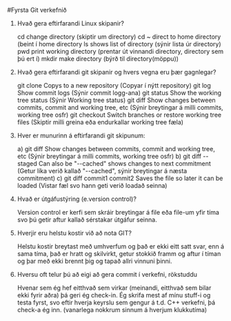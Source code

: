 #Fyrsta Git verkefnið

1. Hvað gera eftirfarandi Linux skipanir?

	cd    				change directory (skiptir um directory)
	cd ~  				direct to home directory (beint í home directory
	ls    				shows list of directory	 (sýnir lista úr directory)
	pwd   				print working directory  (prentar út vinnandi directory, directory sem þú ert í)
	mkdir 				make directory		 (býrð til directory(möppu))

2. Hvað gera eftirfarandi git skipanir og hvers vegna eru þær gagnlegar?

	git clone     			Copys to a new repository   					(Copyar í nýtt repository)
	git log       			Show commit logs	    					(Sýnir commit logg-ana)
	git status    			Show the working tree status					(Sýnir Working tree status)
	git diff      			Show changes between commits, commit and working tree, etc	(Sýnir breytingar á milli commits, working tree osfr)
	git checkout  			Switch branches or restore working tree files			(Skiptir milli greina eða endurkallar working tree fæla)

3. Hver er munurinn á eftirfarandi git skipunum:

	a) git diff 			Show changes between commits, commit and working tree, etc      (Sýnir breytingar á milli commits, working tree osfr)
	b) git diff --staged 		Can also be "--cached" shows changes to next commitment         (Getur líka verið kallað "--cached", sýnir breytingar á næsta commitment)
	c) git diff commit1 commit2	Saves the file so later it can be loaded			(Vistar fæl svo hann geti verið loadað seinna)

4. 	Hvað er útgáfustýring (e.version control)? 
	
	Version control er kerfi sem skráir breytingar á file eða file-um yfir tíma svo þú getir aftur kallað sérstakar útgáfur seinna.

5.	Hverjir eru helstu kostir við að nota GIT?
	
	Helstu kostir breytast með umhverfum og það er ekki eitt satt svar, enn á sama tíma, það er hratt og skilvirkt, getur stokkið framm og aftur í tíman og þar með ekki brennt þig og tapað allri vinnuni þinni.

6.	Hversu oft telur þú að eigi að gera commit í verkefni, rökstuddu

	Hvenar sem ég hef eitthvað sem virkar (meinandi, eitthvað sem bilar ekki fyrir aðra) þá geri ég check-in. Ég skrifa mest af mínu stuff-i og testa fyrst, svo eftir hverja keyrslu sem gengur á t.d. C++ verkefni, þá check-a ég inn.
	(vanarlega nokkrum sinnum á hverjum klukkutíma)